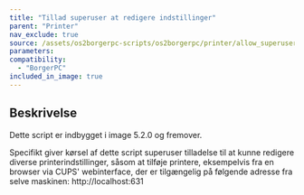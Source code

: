 ```yaml
---
title: "Tillad superuser at redigere indstillinger"
parent: "Printer"
nav_exclude: true
source: /assets/os2borgerpc-scripts/os2borgerpc/printer/allow_superuser_to_manage_cups.sh
parameters:
compatibility:
  - "BorgerPC"
included_in_image: true
---
```


## Beskrivelse
Dette script er indbygget i image 5.2.0 og fremover.

Specifikt giver kørsel af dette script superuser tilladelse til at kunne redigere diverse printerindstillinger, 
såsom at tilføje printere, eksempelvis fra en browser via CUPS' webinterface, der er tilgængelig på følgende adresse fra selve maskinen:
http://localhost:631